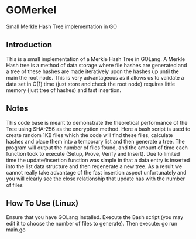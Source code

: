 # GOMerkel
Small Merkle Hash Tree implementation in GO

Introduction
------------
This is a small implementation of a Merkle Hash Tree in GOLang. A Merkle Hash tree is a method of data storage where file hashes are generated and a tree of these hashes are made iteratively upon the hashes up until the main the root node. This is very advantageous as it allows us to validate a data set in O(1) time (just store and check the root node) requires little memory (just tree of hashes) and fast insertion.

Notes
------------
This code base is meant to demonstrate the theoretical performance of the Tree using SHA-256 as the encryption method. Here a bash script is used to create random 1KB files which the code will find these files, calculate hashes and place them into a temporary list and then generate a tree. The program will output the number of files found, and the amount of time each function took to execute (Setup, Prove, Verify and Insert). Due to limited time the update/insertion function was simple in that a data entry is inserted into the list data structure and then regenerate a new tree. As a result we cannot really take advantage of the fast insertion aspect unfortunately and you will clearly see the close relationship that update has with the number of files

How To Use (Linux)
------------
Ensure that you have GOLang installed. Execute the Bash script (you may edit it to choose the number of files to generate). Then execute: go run main.go

